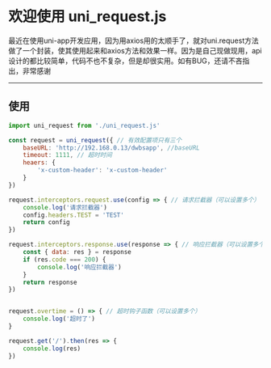 # 欢迎使用 uni_request.js

最近在使用uni-app开发应用，因为用axios用的太顺手了，就对uni.request方法做了一个封装，使其使用起来和axios方法和效果一样。因为是自己现做现用，api设计的都比较简单，代码不也不复杂，但是却很实用。如有BUG，还请不吝指出，非常感谢

----



## 使用


```javascript
import uni_request from './uni_request.js'

const request = uni_request({ // 有效配置项只有三个
	baseURL: 'http://192.168.0.13/dwbsapp', //baseURL
	timeout: 1111, // 超时时间
	heaers: {
		'x-custom-header': 'x-custom-header'
	}
})

request.interceptors.request.use(config => { // 请求拦截器（可以设置多个）
	console.log('请求拦截器')
	config.headers.TEST = 'TEST'
	return config
})

request.interceptors.response.use(response => { // 响应拦截器（可以设置多个）
	const { data: res } = response
	if (res.code === 200) {
		console.log('响应拦截器')
	}
	return response
})


request.overtime = () => { // 超时钩子函数（可以设置多个）
	console.log('超时了')
}

request.get('/').then(res => {
	console.log(res)
})
```
